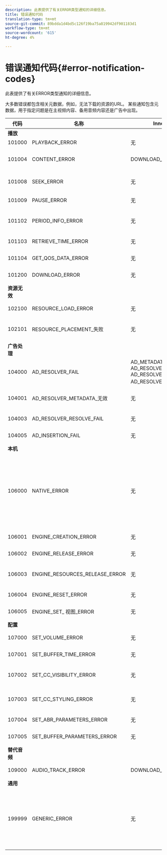 ```yaml
---
description: 此表提供了有关ERROR类型通知的详细信息。
title: 错误通知代码
translation-type: tm+mt
source-git-commit: 89bdda1d4bd5c126f19ba75a819942df901183d1
workflow-type: tm+mt
source-wordcount: '615'
ht-degree: 4%

---
```



# 错误通知代码{#error-notification-codes}

此表提供了有关ERROR类型通知的详细信息。

<!--<a id="section_D29404228F5E4B818642CBA6A0D39546"></a>-->

大多数错误都包含相关元数据，例如，无法下载的资源的URL。 某些通知包含元数据，用于指定问题是在主视频内容、备用音频内容还是广告中出现。

<table frame="all" colsep="1" rowsep="1" id="table_8B61210A406A45ACBE37FC29729DDE22"> 
 <thead> 
  <tr rowsep="1"> 
   <th colname="1" class="entry"> 代码 </th> 
   <th colname="2" class="entry"> 名称 </th> 
   <th colname="3" class="entry"> InnerNotification </th> 
   <th colname="4" class="entry"> 元数据键 </th> 
   <th colname="5" class="entry"> 评论 </th> 
  </tr> 
 </thead>
 <tbody> 
  <tr rowsep="1"> 
   <td colname="1"><b>播放</b> </td> 
   <td colname="2"> </td> 
   <td colname="3"> </td> 
   <td colname="4"> </td> 
   <td colname="5"> </td> 
  </tr> 
  <tr rowsep="1"> 
   <td colname="1"><span class="codeph"> 101000  </span> </td> 
   <td colname="2"><span class="codeph"> PLAYBACK_ERROR  </span> </td> 
   <td colname="3"> 无 </td> 
   <td colname="4"><span class="codeph"> 说明</span> </td> 
   <td colname="5"> </td> 
  </tr> 
  <tr rowsep="1"> 
   <td colname="1"><span class="codeph"> 101004  </span> </td> 
   <td colname="2"><span class="codeph"> CONTENT_ERROR</span> </td> 
   <td colname="3"><span class="codeph"> DOWNLOAD_ERROR</span> </td> 
   <td colname="4"> </td> 
   <td colname="5"> 下载片段或段（视频和音频）时出错。 </td> 
  </tr> 
  <tr rowsep="1"> 
   <td colname="1"><span class="codeph"> 101008  </span> </td> 
   <td colname="2"><span class="codeph"> SEEK_ERROR  </span> </td> 
   <td colname="3"> 无 </td> 
   <td colname="4"><span class="codeph"> NATIVE_ERROR_CODE  </span><span class="codeph"> DESIRED_SEEK_POSITION  </span><span class="codeph"> DESIRED_SEEK_PERIOD  </span> </td> 
   <td colname="5"> 执行搜索操作时出错。 </td> 
  </tr> 
  <tr rowsep="1"> 
   <td colname="1"><span class="codeph"> 101009  </span> </td> 
   <td colname="2"><span class="codeph"> PAUSE_ERROR  </span> </td> 
   <td colname="3"> 无 </td> 
   <td colname="4"><span class="codeph"> 说明</span> </td> 
   <td colname="5"> 执行暂停操作时出错。 </td> 
  </tr> 
  <tr rowsep="1"> 
   <td colname="1"><span class="codeph"> 101102  </span> </td> 
   <td colname="2"><span class="codeph"> PERIOD_INFO_ERROR  </span> </td> 
   <td colname="3"> 无 </td> 
   <td colname="4"><span class="codeph"> 说明  </span> </td> 
   <td colname="5"> 检索有关内容期间的信息时出错。 </td> 
  </tr> 
  <tr rowsep="1"> 
   <td colname="1"><span class="codeph"> 101103  </span> </td> 
   <td colname="2"><span class="codeph"> RETRIEVE_TIME_ERROR  </span> </td> 
   <td colname="3"> 无 </td> 
   <td colname="4"><span class="codeph"> 说明  </span> </td> 
   <td colname="5"> 尝试检索播放位置时出错。 </td> 
  </tr> 
  <tr rowsep="1"> 
   <td colname="1"><span class="codeph"> 101104  </span> </td> 
   <td colname="2"><span class="codeph"> GET_QOS_DATA_ERROR  </span> </td> 
   <td colname="3"> 无 </td> 
   <td colname="4"><span class="codeph"> 说明  </span> </td> 
   <td colname="5"> 尝试检索QOS信息时出错。 </td> 
  </tr> 
  <tr rowsep="1"> 
   <td colname="1"><span class="codeph"> 101200  </span> </td> 
   <td colname="2"><span class="codeph"> DOWNLOAD_ERROR  </span> </td> 
   <td colname="3"> 无 </td> 
   <td colname="4"><span class="codeph"> URL  </span> </td> 
   <td colname="5"> 尝试下载数据时出错。 </td> 
  </tr> 
  <tr rowsep="1"> 
   <td colname="1"><b>资源无效</b> </td> 
   <td colname="2"> </td> 
   <td colname="3"> </td> 
   <td colname="4"> </td> 
   <td colname="5"> </td> 
  </tr> 
  <tr rowsep="1"> 
   <td colname="1"><span class="codeph"> 102100  </span> </td> 
   <td colname="2"><span class="codeph"> RESOURCE_LOAD_ERROR  </span> </td> 
   <td colname="3"> 无 </td> 
   <td colname="4"><span class="codeph"> 描述资 </span><span class="codeph"> 源  </span> </td> 
   <td colname="5"> 加载资源项时出错。 </td> 
  </tr> 
  <tr rowsep="1"> 
   <td colname="1"><span class="codeph"> 102101  </span> </td> 
   <td colname="2"><span class="codeph"> RESOURCE_PLACEMENT_失败  </span> </td> 
   <td colname="3"> 无 </td> 
   <td colname="4"><span class="codeph"> CONTENT_ID  </span> </td> 
   <td colname="5"> 将资源放置到播放时间轴上时出错。 </td> 
  </tr> 
  <tr rowsep="1"> 
   <td colname="1"><b>广告处理</b> </td> 
   <td colname="2"> </td> 
   <td colname="3"> </td> 
   <td colname="4"> </td> 
   <td colname="5"> </td> 
  </tr> 
  <tr rowsep="1"> 
   <td colname="1"><span class="codeph"> 104000  </span> </td> 
   <td colname="2"><span class="codeph"> AD_RESOLVER_FAIL  </span> </td> 
   <td colname="3"><span class="codeph"> AD_METADATA_INVALID  </span><span class="codeph"> AD_RESOLVER_INITIALIZATION_FAIL  </span><span class="codeph"> AD_RESOLVE_FAIL  </span><span class="codeph"> AD_RESOLVER_SERVER_不可到达  </span> </td> 
   <td colname="4"> 无 </td> 
   <td colname="5"> 无 </td> 
  </tr> 
  <tr rowsep="1"> 
   <td colname="1"><span class="codeph"> 104001  </span> </td> 
   <td colname="2"><span class="codeph"> AD_RESOLVER_METADATA_无效  </span> </td> 
   <td colname="3"> <p>无 </p> </td> 
   <td colname="4"><span class="codeph"> 说明</span> </td> 
   <td colname="5"> 由于广告元数据格式无效，广告解析失败。 </td> 
  </tr> 
  <tr rowsep="1"> 
   <td colname="1"><span class="codeph"> 104003  </span> </td> 
   <td colname="2"><span class="codeph"> AD_RESOLVER_RESOLVE_FAIL  </span> </td> 
   <td colname="3"> 无 </td> 
   <td colname="4"><span class="codeph"> NATIVE_ERROR_CODE  </span> </td> 
   <td colname="5"> 广告插件无法解析广告。 </td> 
  </tr> 
  <tr rowsep="1"> 
   <td colname="1"><span class="codeph"> 104005  </span> </td> 
   <td colname="2"><span class="codeph"> AD_INSERTION_FAIL  </span> </td> 
   <td colname="3"> 无 </td> 
   <td colname="4"><span class="codeph"> PROPOSED_AD_BREAK</span> </td> 
   <td colname="5"> 广告解析阶段失败。 </td> 
  </tr> 
  <tr rowsep="1"> 
   <td colname="1"><b>本机</b> </td> 
   <td colname="2"> </td> 
   <td colname="3"> </td> 
   <td colname="4"> </td> 
   <td colname="5"> </td> 
  </tr> 
  <tr rowsep="1"> 
   <td colname="1"><span class="codeph"> 106000  </span> </td> 
   <td colname="2"><span class="codeph"> NATIVE_ERROR  </span> </td> 
   <td colname="3"> 无 </td> 
   <td colname="4"> <span class="codeph"> NATIVE_ERROR_CODE  </span> <span class="codeph"> NATIVE_ERROR_NAME说 </span> <span class="codeph"> 明说 </span> <span class="codeph"> 明</span> <p><b>DRM详细信息：</b> </p> <span class="codeph"> DRM_ERROR_</span> <span class="codeph"> STRINGNATIVE_SUBERROR_CODE</span> </td> 
   <td colname="5"> <p>低级AVE库发出错误。 </p> <p>有关这些元数据键值的信息，请参阅<a href="../../../tvsdk-1.4-for-android/android-1.4-tvsdk-notification/notification-codes/native-error-summary/android-1.4-native-error-summary.md" format="html" scope="external"> NATIVE_ERROR通知</a>的详细信息。 </p> </td> 
  </tr> 
  <tr rowsep="1"> 
   <td colname="1"><span class="codeph"> 106001  </span> </td> 
   <td colname="2"><span class="codeph"> ENGINE_CREATION_ERROR  </span> </td> 
   <td colname="3"> 无 </td> 
   <td colname="4"><span class="codeph"> 说明  </span> </td> 
   <td colname="5"> 实例化AVE低级库时出错。 </td> 
  </tr> 
  <tr rowsep="1"> 
   <td colname="1"><span class="codeph"> 106002  </span> </td> 
   <td colname="2"><span class="codeph"> ENGINE_RELEASE_ERROR  </span> </td> 
   <td colname="3"> 无 </td> 
   <td colname="4"><span class="codeph"> 说明  </span> </td> 
   <td colname="5"> 释放AVE低级库时出错。 </td> 
  </tr> 
  <tr rowsep="1"> 
   <td colname="1"><span class="codeph"> 106003  </span> </td> 
   <td colname="2"><span class="codeph"> ENGINE_RESOURCES_RELEASE_ERROR  </span> </td> 
   <td colname="3"> 无 </td> 
   <td colname="4"><span class="codeph"> 说明  </span> </td> 
   <td colname="5"> 释放AVE库使用的GPU资源时出错。 </td> 
  </tr> 
  <tr rowsep="1"> 
   <td colname="1"><span class="codeph"> 106004  </span> </td> 
   <td colname="2"><span class="codeph"> ENGINE_RESET_ERROR  </span> </td> 
   <td colname="3"> 无 </td> 
   <td colname="4"><span class="codeph"> 说明  </span> </td> 
   <td colname="5"> 重置AVE库时出错。 </td> 
  </tr> 
  <tr rowsep="1"> 
   <td colname="1"><span class="codeph"> 106005  </span> </td> 
   <td colname="2"><span class="codeph"> ENGINE_SET_ 视图_ERROR  </span> </td> 
   <td colname="3"> 无 </td> 
   <td colname="4"><span class="codeph"> 说明</span> </td> 
   <td colname="5"> 将视图附加到AVE库时出错。 </td> 
  </tr> 
  <tr rowsep="1"> 
   <td colname="1"><b>配置</b> </td> 
   <td colname="2"> </td> 
   <td colname="3"> </td> 
   <td colname="4"> </td> 
   <td colname="5"> </td> 
  </tr> 
  <tr rowsep="1"> 
   <td colname="1"><span class="codeph"> 107000  </span> </td> 
   <td colname="2"><span class="codeph"> SET_VOLUME_ERROR  </span> </td> 
   <td colname="3"> 无 </td> 
   <td colname="4"><span class="codeph"> 描述卷  </span> </td> 
   <td colname="5"> 尝试设置卷级别时出错。 </td> 
  </tr> 
  <tr rowsep="1"> 
   <td colname="1"><span class="codeph"> 107001  </span> </td> 
   <td colname="2"><span class="codeph"> SET_BUFFER_TIME_ERROR  </span> </td> 
   <td colname="3"> 无 </td> 
   <td colname="4"><span class="codeph"> 描 </span><span class="codeph"> 述PLAY_BUFFER_TIME  </span> </td> 
   <td colname="5"> 尝试更改缓冲参数时出错。 </td> 
  </tr> 
  <tr rowsep="1"> 
   <td colname="1"><span class="codeph"> 107002  </span> </td> 
   <td colname="2"><span class="codeph"> SET_CC_VISIBILITY_ERROR  </span> </td> 
   <td colname="3"> 无 </td> 
   <td colname="4"><span class="codeph"> 说明</span> </td> 
   <td colname="5"> 尝试更改CC轨道的可见性时出错。 </td> 
  </tr> 
  <tr rowsep="1"> 
   <td colname="1"><span class="codeph"> 107003  </span> </td> 
   <td colname="2"><span class="codeph"> SET_CC_STYLING_ERROR  </span> </td> 
   <td colname="3"> 无 </td> 
   <td colname="4"><span class="codeph"> 说明</span> </td> 
   <td colname="5"> 尝试更改CC轨道的样式选项时出错。 </td> 
  </tr> 
  <tr rowsep="1"> 
   <td colname="1"><span class="codeph"> 107004  </span> </td> 
   <td colname="2"><span class="codeph"> SET_ABR_PARAMETERS_ERROR  </span> </td> 
   <td colname="3"> 无 </td> 
   <td colname="4"><span class="codeph"> 说明  </span> </td> 
   <td colname="5"> 尝试更改ABR控制参数时出错。 </td> 
  </tr> 
  <tr rowsep="1"> 
   <td colname="1"><span class="codeph"> 107005  </span> </td> 
   <td colname="2"><span class="codeph"> SET_BUFFER_PARAMETERS_ERROR  </span> </td> 
   <td colname="3"> 无 </td> 
   <td colname="4"><span class="codeph"> 说 </span><span class="codeph"> 明INITIAL_BUFFER_TIME  </span><span class="codeph"> PLAY_BUFFER_TIME  </span> </td> 
   <td colname="5"> 尝试更改缓冲控制参数时出错。 </td> 
  </tr> 
  <tr rowsep="1"> 
   <td colname="1"><b>替代音频</b> </td> 
   <td colname="2"> </td> 
   <td colname="3"> </td> 
   <td colname="4"> </td> 
   <td colname="5"> </td> 
  </tr> 
  <tr rowsep="1"> 
   <td colname="1"><span class="codeph"> 109000  </span> </td> 
   <td colname="2"><span class="codeph"> AUDIO_TRACK_ERROR  </span> </td> 
   <td colname="3"><span class="codeph"> DOWNLOAD_ERROR  </span> </td> 
   <td colname="4"><span class="codeph"> AUDIO_TRACK_NAME  </span><span class="codeph"> AUDIO_TRACK_LANGUAGE  </span> </td> 
   <td colname="5"> 与音轨相关的错误。 </td> 
  </tr> 
  <tr rowsep="1"> 
   <td colname="1"><b>通用</b> </td> 
   <td colname="2"> </td> 
   <td colname="3"> </td> 
   <td colname="4"> </td> 
   <td colname="5"> </td> 
  </tr> 
  <tr rowsep="0"> 
   <td colname="1"><span class="codeph"> 199999  </span> </td> 
   <td colname="2"><span class="codeph"> GENERIC_ERROR</span> </td> 
   <td colname="3"> 无 </td> 
   <td colname="4"> 无 </td> 
   <td colname="5"> 标记通用错误事件。 并非由TVSDK实际发布。 这只是对应于TVSDK错误事件的数值代码范围末尾的标记。 </td> 
  </tr> 
 </tbody> 
</table>

